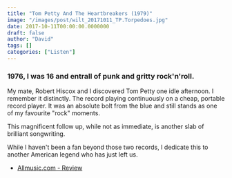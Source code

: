 ```yaml
---
title: "Tom Petty And The Heartbreakers (1979)"
image: "/images/post/wilt_20171011_TP.Torpedoes.jpg"
date: 2017-10-11T00:00:00.0000000
draft: false
author: "David"
tags: []
categories: ["Listen"]
---
```

### 1976, I was 16 and entrall of punk and gritty rock'n'roll.

 My mate, Robert Hiscox and I discovered Tom Petty one idle afternoon. I remember it distinctly. The record playing continuously on a cheap, portable record player. It was an absolute bolt from the blue and still stands as one of my favourite "rock" moments.

 This magnificent follow up, while not as immediate, is another slab of brilliant songwriting. 

 While I haven't been a fan beyond those two records, I dedicate this to another American legend who has just left us.

-  [Allmusic.com - Review](https://www.allmusic.com/album/damn-the-torpedoes-mw0000191271)